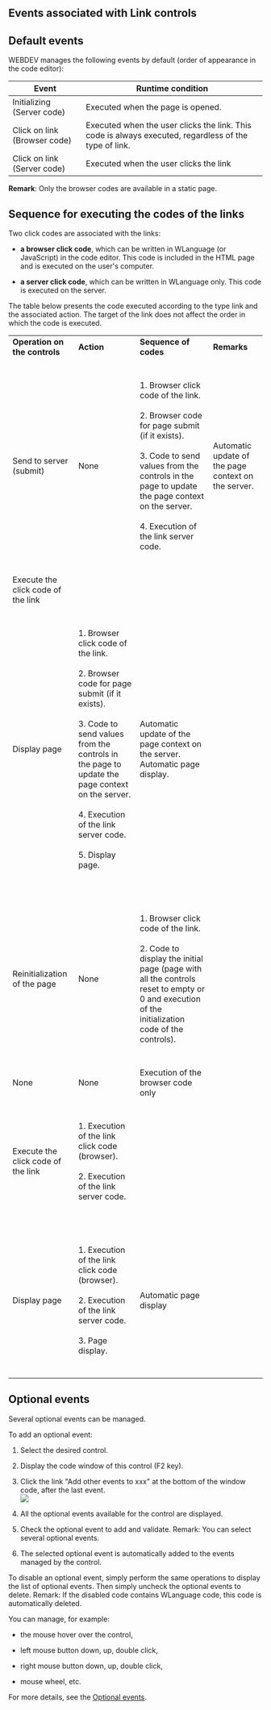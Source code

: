 
## Events associated with Link controls
			



<a name="NOTE1"></a>
<a name="NOTE1_1"></a>


## Default events
<a name="default_events_ELTTEXTE000172"></a>
WEBDEV manages the following events by default (order of appearance in the code editor):


| Event | Runtime condition |
| --- | --- |
| Initializing (Server code) | Executed when the page is opened. |
| Click on link (Browser code) | Executed when the user clicks the link. This code is always executed, regardless of the type of link. |
| Click on link (Server code) | Executed when the user clicks the link |


**Remark**: Only the browser codes are available in a static page.

<a name="NOTE2"></a>
<a name="NOTE2_1"></a>


## Sequence for executing the codes of the links
<a name="sequence_for_executing_the_codes_the_links_ELTTEXTE000196"></a>
Two click codes are associated with the links:

- **a browser click code**, which can be written in WLanguage (or JavaScript) in the code editor. This code is included in the HTML page and is executed on the user's computer.

- **a server click code**, which can be written in WLanguage only. This code is executed on the server.




The table below presents the code executed according to the type link and the associated action. The target of the link does not affect the order in which the code is executed.


|   |   |   |   |
| --- | --- | --- | --- |
| **Operation on the controls** | **Action** | **Sequence of codes** | **Remarks** |
| Send to server (submit) | None | <br><br>1. Browser click code of the link. <br><br>2. Browser code for page submit (if it exists). <br><br>3. Code to send values from the controls in the page to update the page context on the server. <br><br>4. Execution of the link server code.<br><br><br> | Automatic update of the page context on the server. |
| Execute the click code of the link |
| Display page | <br><br>1. Browser click code of the link. <br><br>2. Browser code for page submit (if it exists). <br><br>3. Code to send values from the controls in the page to update the page context on the server. <br><br>4. Execution of the link server code. <br><br>5. Display page. <br><br><br> | Automatic update of the page context on the server.<br>Automatic page display. |
| Reinitialization of the page | None | <br><br>1. Browser click code of the link. <br><br>2. Code to display the initial page (page with all the controls reset to empty or 0 and execution of the initialization code of the controls).<br><br><br> |   |
| None | None | Execution of the browser code only |   |
| Execute the click code of the link | <br><br>1. Execution of the link click code (browser). <br><br>2. Execution of the link server code. <br><br><br> |   |
| Display page | <br><br>1. Execution of the link click code (browser). <br><br>2. Execution of the link server code. <br><br>3. Page display.<br><br><br> | Automatic page display |



<a name="NOTE3"></a>
<a name="NOTE3_1"></a>


## Optional events
<a name="optional_events_ELTTEXTE000220"></a>
Several optional events can be managed.

To add an optional event:

1. Select the desired control.

2. Display the code window of this control (F2 key).

3. Click the link "Add other events to xxx" at the bottom of the window code, after the last event.  <br>![](https://doc.pcsoft.fr/en-US/images/image.awp?langid=3&name=Traitements_optionnels_WD_OK%20-%20HC%20N%B0001.gif)


4. All the optional events available for the control are displayed. 

5. Check the optional event to add and validate. 
	Remark: You can select several optional events. 

6. The selected optional event is automatically added to the events managed by the control.




To disable an optional event, simply perform the same operations to display the list of optional events. Then simply uncheck the optional events to delete. 
Remark: If the disabled code contains WLanguage code, this code is automatically deleted.

You can manage, for example:

- the mouse hover over the control,

- left mouse button down, up, double click,

- right mouse button down, up, double click, 

- mouse wheel, etc.




For more details, see the [Optional events](../WDChamp/1014004.md).


